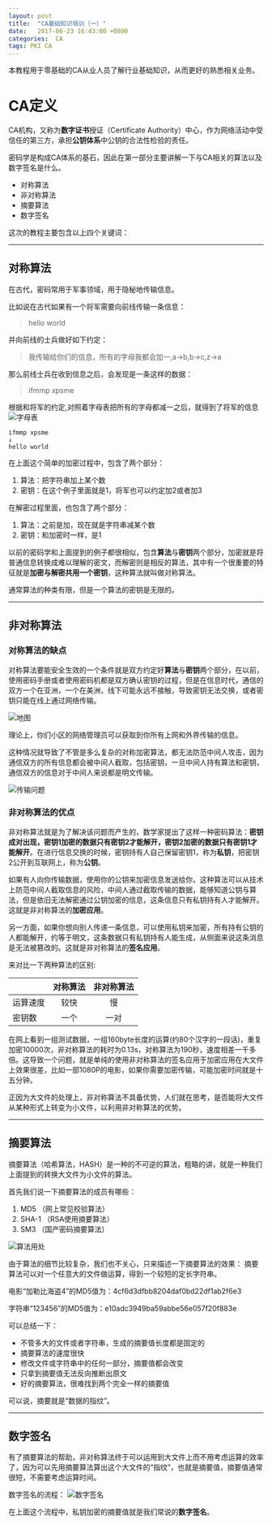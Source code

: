 ```yaml
---
layout: post
title:  "CA基础知识培训（一）"
date:   2017-06-23 16:43:00 +0800
categories:  CA
tags: PKI CA
---
```

本教程用于零基础的CA从业人员了解行业基础知识，从而更好的熟悉相关业务。

# CA定义
CA机构，又称为**数字证书**授证（Certificate Authority）中心，作为网络活动中受信任的第三方，承担**公钥体系**中公钥的合法性检验的责任。

密码学是构成CA体系的基石，因此在第一部分主要讲解一下与CA相关的算法以及数字签名是什么。

- 对称算法
- 非对称算法
- 摘要算法
- 数字签名

这次的教程主要包含以上四个关键词：

***
## 对称算法
在古代，密码常用于军事领域，用于隐秘地传输信息。

比如说在古代如果有一个将军需要向前线传输一条信息：
> hello world

并向前线的士兵做好如下约定：
> 我传输给你们的信息，所有的字母我都会加一,a->b,b->c,z->a

那么前线士兵在收到信息之后，会发现是一条这样的数据：
> ifmmp xpsme

根据和将军的约定,对照着字母表把所有的字母都减一之后，就得到了将军的信息
![字母表](/assets/pic/2017-06-13/abcd.png)

```
ifmmp xpsme
↓
hello world
```

在上面这个简单的加密过程中，包含了两个部分：
1. 算法：把字符串加上某个数
2. 密钥：在这个例子里面就是1，将军也可以约定加2或者加3

在解密过程里面，也包含了两个部分：
1. 算法：之前是加，现在就是字符串减某个数
2. 密钥：和加密时一样，是1

以前的密码学和上面提到的例子都很相似，包含**算法**与**密钥**两个部分，加密就是将普通信息转换成难以理解的密文，而解密则是相反的算法，其中有一个很重要的特征就是**加密与解密共用一个密钥**，这种算法就叫做对称算法。

通常算法的种类有限，但是一个算法的密钥是无限的。

***
## 非对称算法
### 对称算法的缺点
对称算法要能安全生效的一个条件就是双方约定好**算法**与**密钥**两个部分，在以前，使用密码手册或者使用密码机都是双方确认密钥的过程，但是在信息时代，通信的双方一个在亚洲，一个在美洲，线下可能永远不接触，导致密钥无法交换，或者密钥只能在线上通过网络传输。

![地图](/assets/pic/2017-06-13/world.png)

理论上，你们小区的网络管理员可以获取到你所有上网和外界传输的信息。

这种情况就导致了不管是多么复杂的对称加密算法，都无法防范中间人攻击，因为通信双方的所有信息都会被中间人截取，包括密钥，一旦中间人持有算法和密钥，通信双方的信息对于中间人来说都是明文传输。

![传输问题](/assets/pic/2017-06-13/transport.png)

### 非对称算法的优点
非对称算法就是为了解决该问题而产生的，数学家提出了这样一种密码算法：**密钥成对出现，密钥1加密的数据只有密钥2才能解开，密钥2加密的数据只有密钥1才能解开**。在进行信息交换的时候，密钥持有人自己保留密钥1，称为**私钥**，把密钥2公开到互联网上，称为**公钥**。

如果有人向你传输数据，使用你的公钥来加密信息发送给你，这种算法可以从技术上防范中间人截取信息的风险，中间人通过截取传输的数据，能够知道公钥与算法，但是依旧无法解密通过公钥加密的信息，这条信息只有私钥持有人才能解开。这就是非对称算法的**加密应用**。

另一方面，如果你想向别人传递一条信息，可以使用私钥来加密，所有持有公钥的人都能解开，约等于明文，这条数据只有私钥持有人能生成，从侧面来说这条消息是无法被篡改的。这就是非对称算法的**签名应用**。

来对比一下两种算法的区别:

|            |对称算法|非对称算法|
| -          | :----: | :----: |   
|运算速度    |较快   |慢    |
|密钥数      |一个   |一对  |

在网上看到一组测试数据，一组160byte长度的运算(约80个汉字的一段话)，重复加密10000次，非对称算法的耗时为0.13s，对称算法为190秒，速度相差一千多倍。这导致一个问题，就是单纯的使用非对称算法的签名应用于加密应用在大文件上效果很差，比如一部1080P的电影，如果你需要加密传输，可能加密时间就是十五分钟。

正因为大文件的处理上，非对称算法不具备优势，人们就在思考，是否能将大文件从某种形式上转变为小文件，以利用非对称算法的优势。

***
## 摘要算法
摘要算法（哈希算法，HASH）是一种的不可逆的算法，粗略的讲，就是一种我们上面提到的转换大文件为小文件的算法。

首先我们说一下摘要算法的成员有哪些：

1. MD5  （网上常见校验算法）
2. SHA-1  （RSA使用摘要算法）
3. SM3 （国产密码摘要算法）

![算法用处](/assets/pic/2017-06-13/Hash.png)

由于算法的细节比较复杂，我们也不关心，只来描述一下摘要算法的效果：
摘要算法可以对一个任意大的文件做运算，得到一个较短的定长字符串。

电影“加勒比海盗4”的MD5值为：4cf6d3dfbb8204daf0bd22df1ab2f6e3

字符串“123456”的MD5值为：e10adc3949ba59abbe56e057f20f883e

可以总结一下：
- 不管多大的文件或者字符串，生成的摘要值长度都是固定的
- 摘要算法的速度很快
- 修改文件或字符串中的任何一部分，摘要值都会改变
- 只拿到摘要值无法反向推断出原文
- 好的摘要算法，很难找到两个完全一样的摘要值

可以说，摘要就是“数据的指纹”。

***
## 数字签名
有了摘要算法的帮助，非对称算法终于可以运用到大文件上而不用考虑运算的效率了，因为可以先用摘要算法算出这个大文件的“指纹”，也就是摘要值，摘要值通常很短，不需要考虑运算时间。

数字签名的流程：
![数字签名](/assets/pic/2017-06-13/signature.png)

在上面这个流程中，私钥加密的摘要值就是我们常说的**数字签名**。
